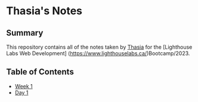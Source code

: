 # Thasia's Notes

## Summary 

This repository contains all of the notes taken by [Thasia](https://github.com/Thasiam/Thasiam.git) for the [Lighthouse Labs Web Development] (https://www.lighthouselabs.ca/)Bootcamp/2023.

## Table of Contents

 * [Week 1](/Week_1)
  * [Day 1](/Week_1/Day_1)